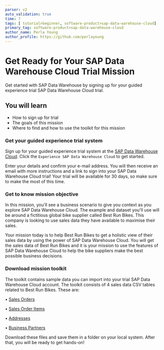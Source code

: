 ```yaml
---
parser: v2
auto_validation: true
time: 7
tags: [ tutorial>beginner, software-product>sap-data-warehouse-cloud]
primary_tag: software-product>sap-data-warehouse-cloud
author_name: Perla Young
author_profile: https://github.com/perlayoung
---
```


# Get Ready for Your SAP Data Warehouse Cloud Trial Mission
<!-- description --> Get started with SAP Data Warehouse by signing up for your guided experience trial SAP Data Warehouse Cloud trial.

## You will learn
  - How to sign up for trial
  - The goals of this mission
  - Where to find and how to use the toolkit for this mission


### Get your guided experience trial system

Sign up for your guided experience trial system at the [SAP Data Warehouse Cloud](https://www.sap.com/products/technology-platform/data-warehouse-cloud.html). Click the `Experience SAP Data Warehouse Cloud` to get started. 

Enter your details and confirm your e-mail address. You will then receive an email with more instructions and a link to sign into your SAP Data Warehouse Cloud trial! Your trial will be available for 30 days, so make sure to make the most of this time.


### Get to know mission objective


In this mission, you'll see a business scenario to give you context as you explore SAP Data Warehouse Cloud. The example and dataset you'll use will be around a fictitious global bike supplier called Best Run Bikes. This company is looking to use sales data they have available to maximise their sales.

Your mission today is to help Best Run Bikes to get a holistic view of their sales data by using the power of SAP Data Warehouse Cloud. You will get the sales data of Best Run Bikes and it is your mission to use the features of SAP Data Warehouse Cloud to help the bike suppliers make the best possible business decisions.

### Download mission toolkit


The toolkit contains sample data you can import into your trial SAP Data Warehouse Cloud account. The toolkit consists of 4 sales data CSV tables related to Best Run Bikes. These are:

•	[Sales Orders](https://raw.githubusercontent.com/SAPDocuments/Tutorials-Contribution/master/tutorials/data-warehouse-cloud-1-begin-trial/SalesOrders.csv)

•	[Sales Order Items](https://raw.githubusercontent.com/SAPDocuments/Tutorials-Contribution/master/tutorials/data-warehouse-cloud-1-begin-trial/SalesOrderItems.csv)

•	[Addresses](https://raw.githubusercontent.com/SAPDocuments/Tutorials-Contribution/master/tutorials/data-warehouse-cloud-1-begin-trial/Addresses.csv)

•	[Business Partners](https://raw.githubusercontent.com/SAPDocuments/Tutorials-Contribution/master/tutorials/data-warehouse-cloud-1-begin-trial/BusinessPartners.csv)

Download these files and save them in a folder on your local system. After that, you will be ready to get hands-on!




